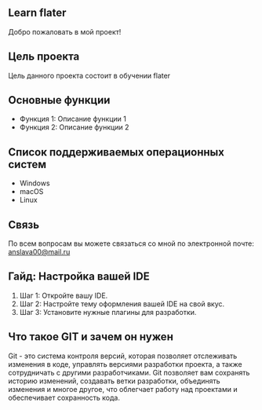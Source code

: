## Learn flater

Добро пожаловать в мой проект!

## Цель проекта

Цель данного проекта состоит в обучении flater


## Основные функции

- Функция 1: Описание функции 1
- Функция 2: Описание функции 2

## Список поддерживаемых операционных систем

- Windows
- macOS
- Linux

## Связь

По всем вопросам вы можете связаться со мной по электронной почте: anslava00@mail.ru


## Гайд: Настройка вашей IDE

1. Шаг 1: Откройте вашу IDE.
2. Шаг 2: Настройте тему оформления вашей IDE на свой вкус.
3. Шаг 3: Установите нужные плагины для разработки.

## Что такое GIT и зачем он нужен

Git - это система контроля версий, которая позволяет отслеживать изменения в коде, управлять версиями разработки проекта, а также сотрудничать с другими разработчиками. Git позволяет вам сохранять историю изменений, создавать ветки разработки, объединять изменения и многое другое, что облегчает работу над проектами и обеспечивает сохранность кода.
